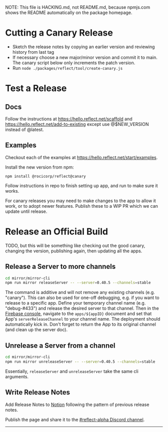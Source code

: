 NOTE: This file is HACKING.md, not README.md, because npmjs.com shows the
README automatically on the package homepage.

# Cutting a Canary Release

- Sketch the release notes by copying an earlier version and reviewing history from last tag
- If necessary choose a new major/minor version and commit it to main. The canary script below only increments the patch version.
- Run `node ./packages/reflect/tool/create-canary.js`

# Test a Release

## Docs

Follow the instructions at https://hello.reflect.net/scaffold and https://hello.reflect.net/add-to-existing except use @$NEW_VERSION instead of @latest.

## Examples

Checkout each of the examples at https://hello.reflect.net/start/examples.

Install the new version from npm:

```
npm install @rocicorp/reflect@canary
```

Follow instructions in repo to finish setting up app, and run to make sure it works.

For canary releases you may need to make changes to the app to allow it work, or to adopt newer features. Publish these to a WIP PR which we can update until release.

# Release an Official Build

TODO, but this will be something like checking out the good canary, changing the version, publishing again, then updating all the apps.

## Release a Server to more channels

```bash
cd mirror/mirror-cli
npm run mirror releaseServer -- --server=0.40.5 --channels=stable
```

The command is additive and will not remove any existing channels (e.g. "canary").
This can also be used for one-off debugging, e.g. if you want to release to a specific
app. Define your temporary channel name (e.g. "debug-#433") and release the desired server to
that channel. Then in the [Firebase console](https://console.firebase.google.com/project/reflect-mirror-prod/firestore/data/~2Fapps), navigate to the `apps/${appID}` document and set that App's
`serverReleaseChannel` to your channel name. The deployment should automatically kick in.
Don't forget to return the App to its original channel (and clean up the server doc).

## Unrelease a Server from a channel

```bash
cd mirror/mirror-cli
npm run mirror unreleaseServer -- --server=0.40.5 --channels=stable
```

Essentially, `releaseServer` and `unreleaseServer` take the same cli arguments.

## Write Release Notes

Add Release Notes to [Notion](https://www.notion.so/replicache/Release-Notes-43b93bd9bf774de6a505247a6e7a3fb8) following the pattern of
previous release notes.

Publish the page and share it to the [#reflect-alpha Discord channel](https://discord.gg/9PzrG5Qv).

---
